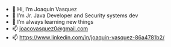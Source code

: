 - 👋 Hi, I’m Joaquin Vasquez
- 👀 I’m Jr. Java Developer and Security systems dev
- 🌱 I’m always learning new things
- 📫 joacovasquez0@gmail.com 
- 📫 https://www.linkedin.com/in/joaquin-vasquez-86a4781b2/
